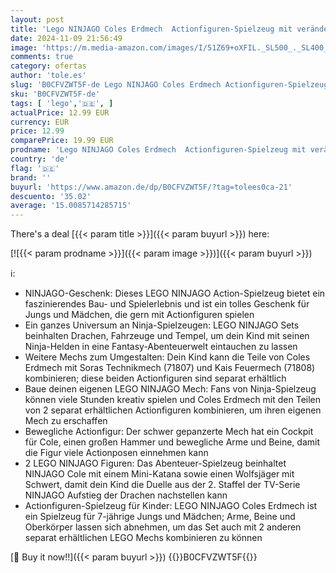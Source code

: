 ```yaml
---
layout: post
title: 'Lego NINJAGO Coles Erdmech  Actionfiguren-Spielzeug mit veränderbarem Mech  Ninja-Set mit 2 Figuren inklusive Cole  Geschenk für 7-jährige Jungs und Mädchen 71806'
date: 2024-11-09 21:56:49
image: 'https://m.media-amazon.com/images/I/51Z69+oXFIL._SL500_._SL400_.jpg'
comments: true
category: ofertas
author: 'tole.es'
slug: 'B0CFVZWT5F-de Lego NINJAGO Coles Erdmech Actionfiguren-Spielzeug mit...'
sku: 'B0CFVZWT5F-de'
tags: [ 'lego','🇩🇪', ]
actualPrice: 12.99 EUR
currency: EUR
price: 12.99
comparePrice: 19.99 EUR
prodname: 'Lego NINJAGO Coles Erdmech  Actionfiguren-Spielzeug mit veränderbarem Mech  Ninja-Set mit 2 Figuren inklusive Cole  Geschenk für 7-jährige Jungs und Mädchen 71806'
country: 'de'
flag: '🇩🇪'
brand: ''
buyurl: 'https://www.amazon.de/dp/B0CFVZWT5F/?tag=tolees0ca-21'
descuento: '35.02'
average: '15.0085714285715'
---
```


There's a deal [{{< param title >}}]({{< param buyurl >}})  here:

[![{{< param prodname >}}]({{< param image >}})]({{< param buyurl >}})

ℹ️:

- NINJAGO-Geschenk: Dieses LEGO NINJAGO Action-Spielzeug bietet ein faszinierendes Bau- und Spielerlebnis und ist ein tolles Geschenk für Jungs und Mädchen, die gern mit Actionfiguren spielen
- Ein ganzes Universum an Ninja-Spielzeugen: LEGO NINJAGO Sets beinhalten Drachen, Fahrzeuge und Tempel, um dein Kind mit seinen Ninja-Helden in eine Fantasy-Abenteuerwelt eintauchen zu lassen
- Weitere Mechs zum Umgestalten: Dein Kind kann die Teile von Coles Erdmech mit Soras Technikmech (71807) und Kais Feuermech (71808) kombinieren; diese beiden Actionfiguren sind separat erhältlich
- Baue deinen eigenen LEGO NINJAGO Mech: Fans von Ninja-Spielzeug können viele Stunden kreativ spielen und Coles Erdmech mit den Teilen von 2 separat erhältlichen Actionfiguren kombinieren, um ihren eigenen Mech zu erschaffen
- Bewegliche Actionfigur: Der schwer gepanzerte Mech hat ein Cockpit für Cole, einen großen Hammer und bewegliche Arme und Beine, damit die Figur viele Actionposen einnehmen kann
- 2 LEGO NINJAGO Figuren: Das Abenteuer-Spielzeug beinhaltet NINJAGO Cole mit einem Mini-Katana sowie einen Wolfsjäger mit Schwert, damit dein Kind die Duelle aus der 2. Staffel der TV-Serie NINJAGO Aufstieg der Drachen nachstellen kann
- Actionfiguren-Spielzeug für Kinder: LEGO NINJAGO Coles Erdmech ist ein Spielzeug für 7-jährige Jungs und Mädchen; Arme, Beine und Oberkörper lassen sich abnehmen, um das Set auch mit 2 anderen separat erhältlichen LEGO Mechs kombinieren zu können

[🛒 Buy it now!!]({{< param buyurl >}})
{{<world>}}B0CFVZWT5F{{</world>}}

